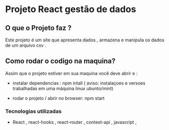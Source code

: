# Projeto React gestão de dados

## O que o Projeto faz ?

Este projeto é um site que apresenta dados , armazena e manipula os dados de um arquivo csv .

## Como rodar o codigo na maquina?

Assim que o projeto estiver em sua maquina você deve abrir e  :
-  instalar dependencias : npm intall
( aviso:  instalaçoes e versoes trabalhadas em uma máquina linux ubunto/mint)

-  rodar o projeto / abrir no browser: npm start

<!-- ### Test

- para rodar testes : npm test;
- depois de rodar o test digite : a -->

### Tecnologias utilizadas 
- React , react-hooks , react-router , context-api , javascript , 
<!-- testing-library/react , CSS , jest -->

<!-- ## Como é o site ?

Ele irá conter uma pagina inicial de boas vindas, em todas páginas inclusive a Home de boas vindas terá link para transitar entre as paginas.
 
Na página de Lançamentos , terá outros links para poder acessar diferentes tabelas com informaçoes de Todos lançamentos, próximo lançamento, último lançamento , próximos lançamentos e lançamentos passados. 

#### 
Disponivel no github pages , na descriçao  do repositorio (about ) -->

 
